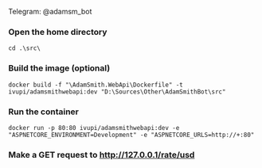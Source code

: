 Telegram: @adamsm_bot

### Open the home directory
```
cd .\src\
```
### Build the image (optional)
```
docker build -f "\AdamSmith.WebApi\Dockerfile" -t ivupi/adamsmithwebapi:dev "D:\Sources\Other\AdamSmithBot\src"
```
### Run the container
```
docker run -p 80:80 ivupi/adamsmithwebapi:dev -e "ASPNETCORE_ENVIRONMENT=Development" -e "ASPNETCORE_URLS=http://+:80"
```
### Make a GET request to http://127.0.0.1/rate/usd
